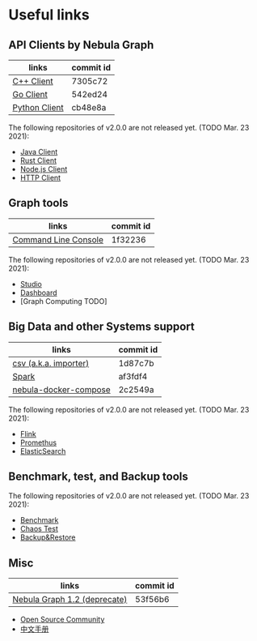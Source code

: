 # Useful links

## API Clients by Nebula Graph

| links | commit id |
| -- | -- |
| [C++ Client](https://github.com/vesoft-inc/nebula-cpp/tree/v2.0.0) | 7305c72 |
| [Go Client](https://github.com/vesoft-inc/nebula-go/tree/release-v2.0.0-ga) | 542ed24 |
| [Python Client](https://github.com/vesoft-inc/nebula-python/releases/tag/v2.0.0) | cb48e8a |

The following repositories of v2.0.0 are not released yet. (TODO Mar. 23 2021):

* [Java Client](https://github.com/vesoft-inc/nebula-java)
* [Rust Client](https://github.com/vesoft-inc/nebula-rust)
* [Node.js Client](https://github.com/vesoft-inc/nebula-node)
* [HTTP Client](https://github.com/vesoft-inc/nebula-http-gateway)

## Graph tools

| links | commit id |
| -- | -- |
| [Command Line Console](https://github.com/vesoft-inc/nebula-console/tree/v2.0.0-ga)  |  1f32236 |

The following repositories of v2.0.0 are not released yet. (TODO Mar. 23 2021):
* [Studio](https://github.com/vesoft-inc/nebula-web-docker)
* [Dashboard](https://github.com/vesoft-inc/nebula-stats-exporter)
* [Graph Computing TODO]

## Big Data and other Systems support

| links | commit id |
| -- | -- |
| [csv (a.k.a. importer)](https://github.com/vesoft-inc/nebula-importer/tree/release-v2.0.0-ga) | 1d87c7b |
| [Spark](https://github.com/vesoft-inc/nebula-spark-utils/tree/v2.0.0) | af3fdf4 |
| [nebula-docker-compose](https://github.com/vesoft-inc/nebula-docker-compose/tree/v2.0.0) | 2c2549a |

The following repositories of v2.0.0 are not released yet. (TODO Mar. 23 2021):

* [Flink](https://github.com/vesoft-inc/nebula-flink-connector)
* [Promethus](https://github.com/vesoft-inc/nebula-stats-exporter)
* [ElasticSearch](../4.deployment-and-installation/6.deploy-text-based-index/2.deploy-es.md)

## Benchmark, test, and Backup tools

The following repositories of v2.0.0 are not released yet. (TODO Mar. 23 2021):

* [Benchmark](https://github.com/vesoft-inc/nebula-bench)
* [Chaos Test](https://github.com/vesoft-inc/nebula-chaos)
* [Backup&Restore](https://github.com/vesoft-inc/nebula-br)

## Misc

| links | commit id |
| -- | -- |
| [Nebula Graph 1.2 (deprecate)](https://github.com/vesoft-inc/nebula) | 53f56b6 |

* [Open Source Community](https://github.com/vesoft-inc/nebula-community)
* [中文手册](https://docs.nebula-graph.com.cn/)
